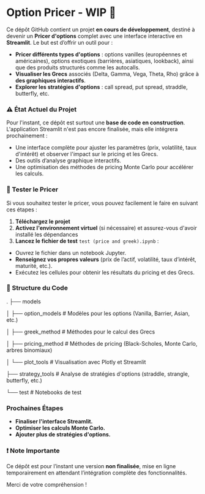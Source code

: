 # Option Pricer - WIP 🚧

Ce dépôt GitHub contient un projet **en cours de développement**, destiné à devenir un **Pricer d'options** complet avec une interface interactive en **Streamlit**. Le but est d’offrir un outil pour :

- **Pricer différents types d'options** : options vanilles (européennes et américaines), options exotiques (barrières, asiatiques, lookback), ainsi que des produits structurés comme les autocalls.
- **Visualiser les Grecs** associés (Delta, Gamma, Vega, Theta, Rho) grâce à **des graphiques interactifs**.
- **Explorer les stratégies d'options** : call spread, put spread, straddle, butterfly, etc.

### ⚠️ État Actuel du Projet
Pour l'instant, ce dépôt est surtout une **base de code en construction**. L'application Streamlit n'est pas encore finalisée, mais elle intégrera prochainement :
- Une interface complète pour ajuster les paramètres (prix, volatilité, taux d'intérêt) et observer l'impact sur le pricing et les Grecs.
- Des outils d’analyse graphique interactifs.
- Une optimisation des méthodes de pricing Monte Carlo pour accélérer les calculs.

### 🚀 Tester le Pricer

Si vous souhaitez tester le pricer, vous pouvez facilement le faire en suivant ces étapes :  
1. **Téléchargez le projet** 
2. **Activez l'environnement virtuel** (si nécessaire) et assurez-vous d'avoir installé les dépendances  
3. **Lancez le fichier de test** `test (price and greek).ipynb` :  
- Ouvrez le fichier dans un notebook Jupyter.  
- **Renseignez vos propres valeurs** (prix de l’actif, volatilité, taux d’intérêt, maturité, etc.).  
- Exécutez les cellules pour obtenir les résultats du pricing et des Grecs.



### 📂 Structure du Code
. ├── models 

│ ├── option_models # Modèles pour les options (Vanilla, Barrier, Asian, etc.) 

│ ├── greek_method # Méthodes pour le calcul des Grecs 

│ ├── pricing_method # Méthodes de pricing (Black-Scholes, Monte Carlo, arbres binomiaux) 

│ └── plot_tools # Visualisation avec Plotly et Streamlit 

├── strategy_tools # Analyse de stratégies d'options (straddle, strangle, butterfly, etc.) 

└── test # Notebooks de test

### Prochaines Étapes
- **Finaliser l'interface Streamlit.**
- **Optimiser les calculs Monte Carlo.**
- **Ajouter plus de stratégies d'options.**

### ❗ Note Importante
Ce dépôt est pour l’instant une version **non finalisée**, mise en ligne temporairement en attendant l’intégration complète des fonctionnalités. 

Merci de votre compréhension !
